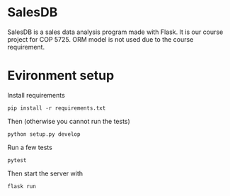 # SalesDB

SalesDB is a sales data analysis program made with Flask. 
It is our course project for COP 5725. ORM model is 
not used due to the course requirement.

# Evironment setup
Install requirements
```
pip install -r requirements.txt
```
Then (otherwise you cannot run the tests)
```
python setup.py develop
```
Run a few tests
```
pytest
```
Then start the server with
```
flask run
```